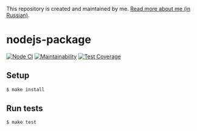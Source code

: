 This repository is created and maintained by me. [Read more about me (in Russian)](https://vk.com/gleb260791).
##
# nodejs-package

[![Node CI](https://github.com/sollerias/omni_channel_backend_socket/workflows/Node%20CI/badge.svg)](https://github.com/sollerias/omni_channel_backend_socket/actions)
[![Maintainability](https://api.codeclimate.com/v1/badges/cb49c9dc34af2877e9b6/maintainability)](https://codeclimate.com/github/sollerias/nodejs_boilerplate/maintainability)
[![Test Coverage](https://api.codeclimate.com/v1/badges/cb49c9dc34af2877e9b6/test_coverage)](https://codeclimate.com/github/sollerias/nodejs_boilerplate/test_coverage)

## Setup

```sh
$ make install
```

## Run tests

```sh
$ make test
```